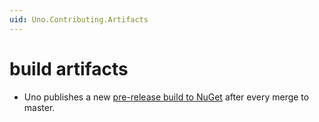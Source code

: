 ```yaml
---
uid: Uno.Contributing.Artifacts
---
```


# build artifacts

- Uno publishes a new [pre-release build to NuGet](https://www.nuget.org/packages/Uno.UI) after every merge to master.
